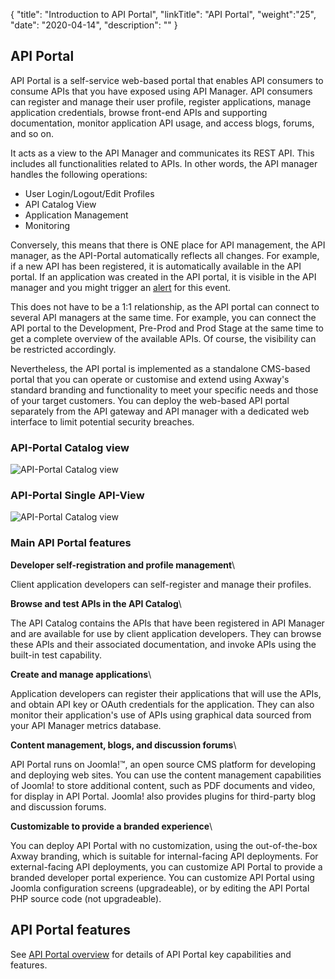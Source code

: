 {
"title": "Introduction to API Portal",
"linkTitle": "API Portal",
"weight":"25",
"date": "2020-04-14",
"description": ""
}

## API Portal

API Portal is a self-service web-based portal that enables API consumers to consume APIs that you have exposed using API Manager. API consumers can register and manage their user profile, register applications, manage application credentials, browse front-end APIs and supporting documentation, monitor application API usage, and access blogs, forums, and so on.

It acts as a view to the API Manager and communicates its REST API. This includes all functionalities related to APIs. In other words, the API manager handles the following operations:

* User Login/Logout/Edit Profiles
* API Catalog View
* Application Management
* Monitoring

Conversely, this means that there is ONE place for API management, the API manager, as the API-Portal automatically reflects all changes.
For example, if a new API has been registered, it is automatically available in the API portal. If an application was created in the API portal, it is visible in the API manager and you might trigger an [alert](/docs/apim_administration/apimgr_admin/api_mgmt_alerts/index.html) for this event.

This does not have to be a 1:1 relationship, as the API portal can connect to several API managers at the same time. For example, you can connect the API portal to the Development, Pre-Prod and Prod Stage at the same time to get a complete overview of the available APIs. Of course, the visibility can be restricted accordingly.

Nevertheless, the API portal is implemented as a standalone CMS-based portal that you can operate or customise and extend using Axway's standard branding and functionality to meet your specific needs and those of your target customers. You can deploy the web-based API portal separately from the API gateway and API manager with a dedicated web interface to limit potential security breaches.

### API-Portal Catalog view

![API-Portal Catalog view](/Images/api_mgmt_overview/api-portal-catalog-overview.png)

### API-Portal Single API-View

![API-Portal Catalog view](/Images/api_mgmt_overview/api-portal-catalog-detail.png)

### Main API Portal features

**Developer self-registration and profile management**\

Client application developers can self-register and manage their profiles.

**Browse and test APIs in the API Catalog**\

The API Catalog contains the APIs that have been registered in API Manager and are available for use by client application developers. They can browse these APIs and their associated documentation, and invoke APIs using the built-in test capability.

**Create and manage applications**\

Application developers can register their applications that will use the APIs, and obtain API key or OAuth credentials for the application. They can also monitor their application's use of APIs using graphical data sourced from your API Manager metrics database.

**Content management, blogs, and discussion forums**\

API Portal runs on Joomla!™, an open source CMS platform for developing and deploying web sites. You can use the content management capabilities of Joomla! to store additional content, such as PDF documents and video, for display in API Portal. Joomla! also provides plugins for third-party blog and discussion forums.

**Customizable to provide a branded experience**\

You can deploy API Portal with no customization, using the out-of-the-box Axway branding, which is suitable for internal-facing API deployments. For external-facing API deployments, you can customize API Portal to provide a branded developer portal experience. You can customize API Portal using Joomla configuration screens (upgradeable), or by editing the API Portal PHP source code (not upgradeable).

## API Portal features

See [API Portal overview](/docs/apim_administration/apiportal_admin/apip_overview/) for details of API Portal key capabilities and features.
